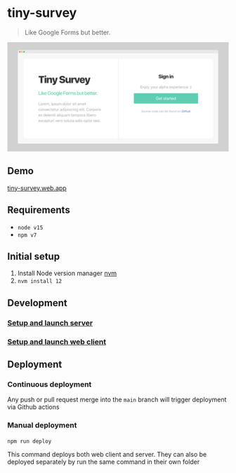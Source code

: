 # tiny-survey

> Like Google Forms but better.

![](./web/public/images/screenshot.png)

## Demo

[tiny-survey.web.app](https://tiny-survey.web.app/)

## Requirements

- `node v15`
- `npm v7`

## Initial setup

1. Install Node version manager [nvm](https://github.com/nvm-sh/nvm)
2. `nvm install 12`

## Development

### [Setup and launch server](./functions/README.md)

### [Setup and launch web client](./web/README.md)

## Deployment

### Continuous deployment

Any push or pull request merge into the `main` branch will trigger deployment via Github actions

### Manual deployment

`npm run deploy`

This command deploys both web client and server. They can also be deployed separately by run the same command in their own folder
